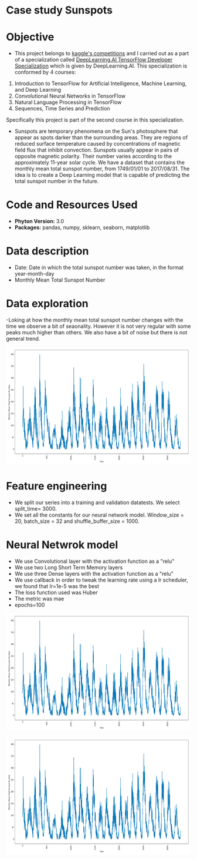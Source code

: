# Case study Sunspots

# Objective

- This project belongs to [kaggle's competitions](https://www.kaggle.com/robervalt/sunspots) and I carried out as a part of a specialization called [DeepLearning.AI TensorFlow Developer Specialization](https://www.coursera.org/account/accomplishments/specialization/certificate/L6R6AFWVXHZT) which is given by DeepLearning.AI. This specialization is conformed by 4 courses: 
1. Introduction to TensorFlow for Artificial Intelligence, Machine Learning, and Deep Learning 
2. Convolutional Neural Networks in TensorFlow 
3. Natural Language Processing in TensorFlow 
4. Sequences, Time Series and Prediction

Specifically this project is part of the second course in this specialization. 

- Sunspots are temporary phenomena on the Sun's photosphere that appear as spots darker than the surrounding areas. They are regions of reduced surface temperature caused by concentrations of magnetic field flux that inhibit convection. Sunspots usually appear in pairs of opposite magnetic polarity. Their number varies according to the approximately 11-year solar cycle. We have a dataset that contains the monthly mean total sunspot number, from 1749/01/01 to 2017/08/31. The idea is to create a Deep Learning model that is capable of predicting the total sunspot number in the future. 

# Code and Resources Used

- **Phyton Version:** 3.0
- **Packages:** pandas, numpy, sklearn, seaborn, matplotlib

# Data description

- Date: Date in which the total sunspot number was taken, in the format year-month-day
- Monthly Mean Total Sunspot Number

# Data exploration

-Loking at how the monthly mean total sunspot number changes with the time we observe a bit of seaonality. However it is not very regular with some peaks much higher than others. We also have a bit of noise but there is not general trend.

 <p align="center">
   <img src="https://github.com/lilosa88/Sunspots/blob/main/Images/Captura%20de%20Pantalla%202021-04-28%20a%20la(s)%2021.37.52.png" width="560" height="320">
  </p>

# Feature engineering

-  We split our series into a training and validation datatests. We select split_time= 3000.
-  We set all the constants for our neural network model. Window_size = 20, batch_size = 32 and shuffle_buffer_size = 1000.

# Neural Netwrok model

- We use Convolutional layer with the activation function as a "relu"
- We use two Long Short Term Memory layers
- We use three Dense layers with the activation function as a "relu"
- We use callback in order to tweak the learning rate using a lr scheduler, we found that lr=1e-5 was the best
- The loss function used was Huber
- The metric was mae
- epochs=100

 <p align="center">
   <img src="https://github.com/lilosa88/Sunspots/blob/main/Images/Captura%20de%20Pantalla%202021-04-28%20a%20la(s)%2021.37.52.png" width="560" height="320">
  </p>
  
   <p align="center">
   <img src="https://github.com/lilosa88/Sunspots/blob/main/Images/Captura%20de%20Pantalla%202021-04-28%20a%20la(s)%2021.37.52.png" width="560" height="320">
  </p>




